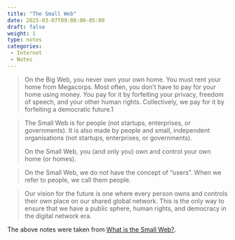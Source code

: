 ```yaml
---
title: "The Small Web"
date: 2025-03-07T09:08:00-05:00
draft: false
weight: 1
type: notes
categories:
 - Internet
 - Notes
---
```


>On the Big Web, you never own your own home. You must rent your home from Megacorps. Most often, you don’t have to pay for your home using money. You pay for it by forfeiting your privacy, freedom of speech, and your other human rights. Collectively, we pay for it by forfeiting a democratic future.1

> The Small Web is for people (not startups, enterprises, or governments). It is also made by people and small, independent organisations (not startups, enterprises, or governments).
> 
> On the Small Web, you (and only you) own and control your own home (or homes).

> On the Small Web, we do not have the concept of “users”. When we refer to people, we call them people.

> Our vision for the future is one where every person owns and controls their own place on our shared global network. This is the only way to ensure that we have a public sphere, human rights, and democracy in the digital network era.


The above notes were taken from [What is the Small Web?](https://ar.al/2020/08/07/what-is-the-small-web/). 


